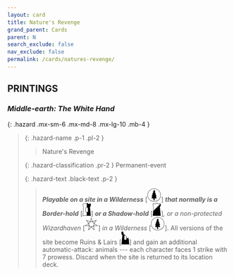 ```yaml
---
layout: card
title: Nature's Revenge
grand_parent: Cards
parent: N
search_exclude: false
nav_exclude: false
permalink: /cards/natures-revenge/
---
```


## PRINTINGS


### _Middle-earth: The White Hand_

{: .hazard .mx-sm-6 .mx-md-8 .mx-lg-10 .mb-4 }
> {: .hazard-name .p-1 .pl-2 }
> > <div class="hazard-mp"></div>
> > <div class="card-name">Nature's Revenge</div>
>
> {: .hazard-classification .pr-2 }
> Permanent-event
>
> {: .hazard-text .black-text .p-2 }
> > ***Playable on a site in a Wilderness*** \[![](/assets/images/wilderness.svg)] ***that normally is a Border-hold*** \[![](/assets/images/border-hold.svg)] ***or a Shadow-hold*** \[![](/assets/images/shadow-hold.svg)]_, or a non-protected Wizardhaven_ \[![](/assets/images/free-haven.svg)] _in a Wilderness_ \[![](/assets/images/wilderness.svg)]. All versions of the site become Ruins & Lairs \[![](/assets/images/ruinlair.svg)] and gain an additional automatic-attack: animals --- each character faces 1 strike with 7 prowess. Discard when the site is returned to its location deck.  
>
